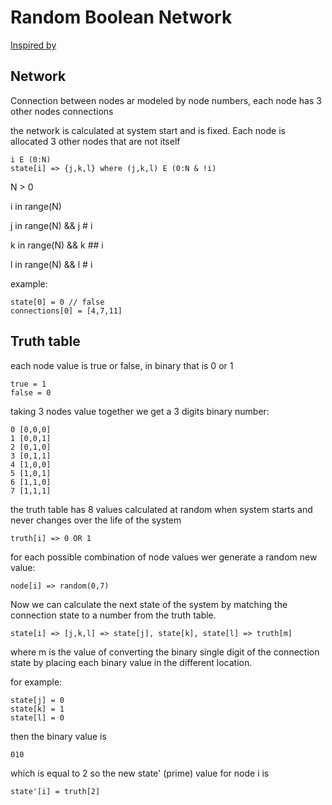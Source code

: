 # Random Boolean Network

[Inspired by](https://www.youtube.com/watch?v=mCML2B94rUg&feature=youtu.be) 

## Network
Connection between nodes ar modeled by node numbers, each node has 3 other nodes connections

the network is calculated at system start and is fixed. Each node is allocated 3 other nodes that are not itself

```
i E (0:N)
state[i] => {j,k,l} where (j,k,l) E (0:N & !i)
```
N > 0

i in range(N)

j in range(N) && j # i

k in range(N) && k ## i

l in range(N) && l # i

example:
```
state[0] = 0 // false
connections[0] = [4,7,11]
```

## Truth table
each node value is true or false, in binary that is 0 or 1
```
true = 1
false = 0
```

taking 3 nodes value together we get a 3 digits binary number:
```
0 [0,0,0]
1 [0,0,1]
2 [0,1,0]
3 [0,1,1]
4 [1,0,0]
5 [1,0,1]
6 [1,1,0]
7 [1,1,1]
```
the truth table has 8 values calculated at random when system starts and never changes over the life of the system

```
truth[i] => 0 OR 1
```

for each possible combination of node values wer generate a random new value:

```
node[i] => random(0,7)
```

Now we can calculate the next state of the system by matching the connection state to a number from the truth table.

```
state[i] => [j,k,l] => state[j], state[k], state[l] => truth[m]
```
where m is the value of converting the binary single digit of the connection state by placing each binary value in the 
different location.

for example:
```
state[j] = 0
state[k] = 1
state[l] = 0
```

then the binary value is
```
010
```
which is equal to 2
so the new state' (prime) value for node i is

```
state'[i] = truth[2]
```

